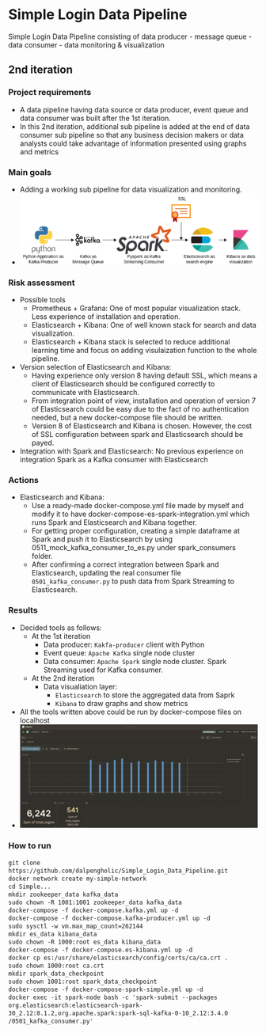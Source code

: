 # Simple Login Data Pipeline
Simple Login Data Pipeline consisting of 
data producer - message queue - data consumer - data monitoring & visualization


## 2nd iteration 
### Project requirements
- A data pipeline having data source or data producer, event queue and data consumer was built after the 1st iteration.
- In this 2nd iteration, additional sub pipeline is added at the end of data consumer sub pipeline so that any business decision makers or data analysts could take advantage of information presented using graphs and metrics

### Main goals
- Adding a working sub pipeline for data visualization and monitoring.
- ![diagram](https://github.com/dalpengholic/Simple_Login_Data_Pipeline/blob/master/pics/simple-data-pipeline-drawio-2nd.png)

### Risk assessment
- Possible tools
  - Prometheus + Grafana: One of most popular visualization stack. Less experience of installation and operation.
  - Elasticsearch + Kibana: One of well known stack for search and data visualization.
  - Elasticsearch + Kibana stack is selected to reduce additional learning time and focus on adding visulaization function to the whole pipeline.
- Version selection of Elasticsearch and Kibana:
  - Having experience only version 8 having default SSL, which means a client of Elasticsearch should be configured correctly to communicate with Elasticsearch.
  - From integration point of view, installation and operation of version 7 of Elasticsearch could be easy due to the fact of no authentication needed, but a new docker-compose file should be written.
  - Version 8 of Elasticsearch and Kibana is chosen. However, the cost of SSL configuration between spark and Elasticsearch should be payed.
- Integration with Spark and Elasticsearch: No previous experience on integration Spark as a Kafka consumer with Elasticsearch

### Actions
- Elasticsearch and Kibana:
  - Use a ready-made docker-compose.yml file made by myself and modify it to have docker-compose-es-spark-integration.yml which runs Spark and Elasticsearch and Kibana together. 
  - For getting proper configuration, creating a simple dataframe at Spark and push it to Elasticsearch by using 0511_mock_kafka_consumer_to_es.py under spark_consumers folder.
  - After confirming a correct integration between Spark and Elasticsearch, updating the real consumer file `0501_kafka_consumer.py` to push data from Spark Streaming to Elasticsearch.
### Results
- Decided tools as follows:
  - At the 1st iteration
    - Data producer: `Kakfa-producer` client with Python
    - Event queue: `Apache Kafka` single node cluster
    - Data consumer: `Apache Spark` single node cluster. Spark Streaming used for Kafka consumer.
  - At the 2nd iteration
    - Data visualiation layer: 
      - `Elasticsearch` to store the aggregated data from Saprk
      - `Kibana` to draw graphs and show metrics
- All the tools written above could be run by docker-compose files on localhost
- ![result_screenshot](https://github.com/dalpengholic/Simple_Login_Data_Pipeline/blob/master/pics/Screenshot-ES.png)



### How to run
```Shell
git clone https://github.com/dalpengholic/Simple_Login_Data_Pipeline.git
docker network create my-simple-network
cd Simple...
mkdir zookeeper_data kafka_data
sudo chown -R 1001:1001 zookeeper_data kafka_data 
docker-compose -f docker-compose.kafka.yml up -d
docker-compose -f docker-compose.kafka-producer.yml up -d
sudo sysctl -w vm.max_map_count=262144
mkdir es_data kibana_data 
sudo chown -R 1000:root es_data kibana_data
docker-compose -f docker-compose.es-kibana.yml up -d
docker cp es:/usr/share/elasticsearch/config/certs/ca/ca.crt .
sudo chown 1000:root ca.crt
mkdir spark_data_checkpoint
sudo chown 1001:root spark_data_checkpoint
docker-compose -f docker-compose-spark-simple.yml up -d
docker exec -it spark-node bash -c 'spark-submit --packages org.elasticsearch:elasticsearch-spark-30_2.12:8.1.2,org.apache.spark:spark-sql-kafka-0-10_2.12:3.4.0 /0501_kafka_consumer.py'
```
